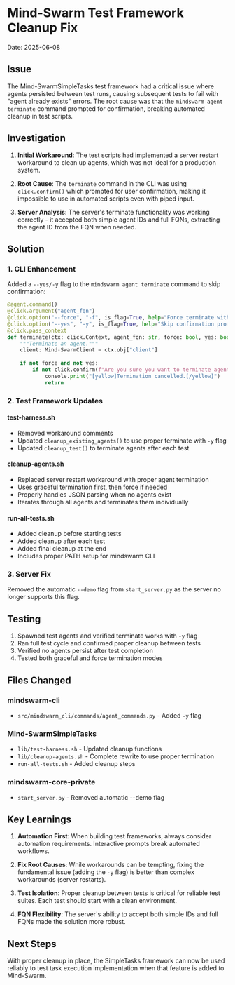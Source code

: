 # Mind-Swarm Test Framework Cleanup Fix

Date: 2025-06-08

## Issue

The Mind-SwarmSimpleTasks test framework had a critical issue where agents persisted between test runs, causing subsequent tests to fail with "agent already exists" errors. The root cause was that the `mindswarm agent terminate` command prompted for confirmation, breaking automated cleanup in test scripts.

## Investigation

1. **Initial Workaround**: The test scripts had implemented a server restart workaround to clean up agents, which was not ideal for a production system.

2. **Root Cause**: The `terminate` command in the CLI was using `click.confirm()` which prompted for user confirmation, making it impossible to use in automated scripts even with piped input.

3. **Server Analysis**: The server's terminate functionality was working correctly - it accepted both simple agent IDs and full FQNs, extracting the agent ID from the FQN when needed.

## Solution

### 1. CLI Enhancement
Added a `--yes/-y` flag to the `mindswarm agent terminate` command to skip confirmation:

```python
@agent.command()
@click.argument("agent_fqn")
@click.option("--force", "-f", is_flag=True, help="Force terminate without graceful shutdown")
@click.option("--yes", "-y", is_flag=True, help="Skip confirmation prompt")
@click.pass_context
def terminate(ctx: click.Context, agent_fqn: str, force: bool, yes: bool):
    """Terminate an agent."""
    client: Mind-SwarmClient = ctx.obj["client"]
    
    if not force and not yes:
        if not click.confirm(f"Are you sure you want to terminate agent '{agent_fqn}'?"):
            console.print("[yellow]Termination cancelled.[/yellow]")
            return
```

### 2. Test Framework Updates

#### test-harness.sh
- Removed workaround comments
- Updated `cleanup_existing_agents()` to use proper terminate with `-y` flag
- Updated `cleanup_test()` to terminate agents after each test

#### cleanup-agents.sh
- Replaced server restart workaround with proper agent termination
- Uses graceful termination first, then force if needed
- Properly handles JSON parsing when no agents exist
- Iterates through all agents and terminates them individually

#### run-all-tests.sh
- Added cleanup before starting tests
- Added cleanup after each test
- Added final cleanup at the end
- Includes proper PATH setup for mindswarm CLI

### 3. Server Fix
Removed the automatic `--demo` flag from `start_server.py` as the server no longer supports this flag.

## Testing

1. Spawned test agents and verified terminate works with `-y` flag
2. Ran full test cycle and confirmed proper cleanup between tests
3. Verified no agents persist after test completion
4. Tested both graceful and force termination modes

## Files Changed

### mindswarm-cli
- `src/mindswarm_cli/commands/agent_commands.py` - Added `-y` flag

### Mind-SwarmSimpleTasks
- `lib/test-harness.sh` - Updated cleanup functions
- `lib/cleanup-agents.sh` - Complete rewrite to use proper termination
- `run-all-tests.sh` - Added cleanup steps

### mindswarm-core-private
- `start_server.py` - Removed automatic --demo flag

## Key Learnings

1. **Automation First**: When building test frameworks, always consider automation requirements. Interactive prompts break automated workflows.

2. **Fix Root Causes**: While workarounds can be tempting, fixing the fundamental issue (adding the `-y` flag) is better than complex workarounds (server restarts).

3. **Test Isolation**: Proper cleanup between tests is critical for reliable test suites. Each test should start with a clean environment.

4. **FQN Flexibility**: The server's ability to accept both simple IDs and full FQNs made the solution more robust.

## Next Steps

With proper cleanup in place, the SimpleTasks framework can now be used reliably to test task execution implementation when that feature is added to Mind-Swarm.